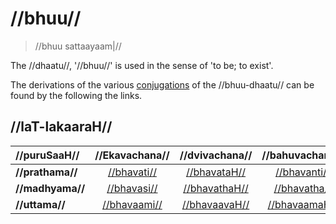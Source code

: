 # //bhuu//

> //bhuu sattaayaam|//

The //dhaatu//, '//bhuu//' is used in the sense of 'to be; to exist'.

The derivations of the various [conjugations](#/lsk/glossary) of the //bhuu-dhaatu// can be found by the following the links.

## //laT-lakaaraH//

| //puruSaaH//     |  //Ekavachana//   |   //dvivachana//   |  //bahuvachana//   |
| :--------------- | :---------------: | :----------------: | :----------------: |
| **//prathama//** | [//bhavati//][1]  | [//bhavataH//][2]  | [//bhavanti//][3]  |
| **//madhyama//** | [//bhavasi//][4]  | [//bhavathaH//][5] | [//bhavatha//][6]  |
| **//uttama//**   | [//bhavaami//][7] | [//bhavaavaH//][8] | [//bhavaamaH//][9] |

[1]: #/lsk/tinanta/bhuu/lat-1-1
[2]: #/lsk/tinanta/bhuu/lat-1-2
[3]: #/lsk/tinanta/bhuu/lat-1-3
[4]: #/lsk/tinanta/bhuu/lat-2-1
[5]: #/lsk/tinanta/bhuu/lat-2-2
[6]: #/lsk/tinanta/bhuu/lat-2-3
[7]: #/lsk/tinanta/bhuu/lat-3-1
[8]: #/lsk/tinanta/bhuu/lat-3-2
[9]: #/lsk/tinanta/bhuu/lat-3-3

